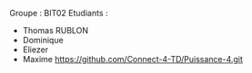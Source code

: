 Groupe : BIT02
Etudiants : 
  - Thomas RUBLON
  - Dominique
  - Eliezer
  - Maxime
https://github.com/Connect-4-TD/Puissance-4.git

